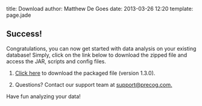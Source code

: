 title: Download
author: Matthew De Goes
date: 2013-03-26 12:20
template: page.jade

<div class="two-columns">
    <h2>Success!</h2>
    <p>Congratulations, you can now get started with data analysis on your existing database! Simply, click on the link below to download the zipped file and access the JAR, scripts and config files.</p>
    <ol>
        <li>
            <p><a href="http://www.precog.com/downloads/precog-mongodb-1.3.0.zip">Click here</a> to download the packaged file (version 1.3.0).</p>
        </li>
        <li>
            <p>Questions? Contact our support team at <a href="mailto:support@precog.com">support@precog.com.</a></p>
        </li>
    </ol>
    <p>Have fun analyzing your data!</p>
</div>
<div class="two-columns-end">
</div>
<div class="clear-left"></div>